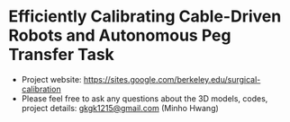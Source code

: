 # Efficiently Calibrating Cable-Driven Robots and Autonomous Peg Transfer Task

- Project website: https://sites.google.com/berkeley.edu/surgical-calibration
- Please feel free to ask any questions about the 3D models, codes, project details: gkgk1215@gmail.com (Minho Hwang)
   

